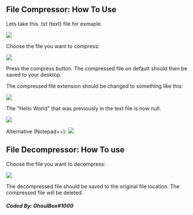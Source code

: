 ## File Compressor: How To Use

Lets take this .txt (text) file for exmaple.

![](https://media.discordapp.net/attachments/847994332019556382/861433176748195870/YhoTS5rF.png)


Choose the file you want to compress:

![](https://media.discordapp.net/attachments/847994332019556382/861430823802241074/W8yio4fN.png)

Press the compress button. The compressed file on default should then be saved to your desktop.

The compressed file extension should be changed to something like this:

![](https://media.discordapp.net/attachments/847994332019556382/861434170236076082/76J4mpvg.png)

The "Hello World" that was previously in the text file is now null.

![](https://media.discordapp.net/attachments/847994332019556382/861434492123873280/naidF2LB.png)

Alternative (Notepad++): 
![](https://images-ext-1.discordapp.net/external/0FsoqEBkCoyVkUYXqznAaM7ow6Nq4nm81WDO3Msy_os/https/cdn.upload.systems/uploads/S3iu8E0n.png)


## File Decompressor: How To use


Choose the file you want to decompress:

![](https://media.discordapp.net/attachments/847994332019556382/861432462093320222/Ec1igwcc.png)

The decompressed file should be saved to the original file location. The compressed file will be deleted.


##### Coded By: GhoulBox#1000
